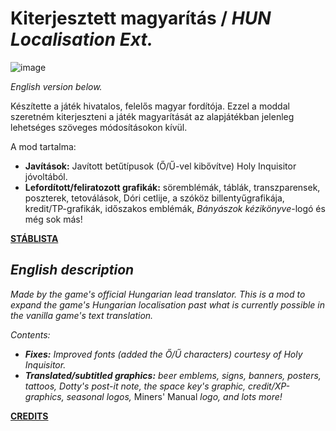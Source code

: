 # Kiterjesztett magyarítás / *HUN Localisation Ext.*
![image](https://github.com/user-attachments/assets/4f91efdc-54f4-4583-85f8-8aaaea1e8fdd)


*English version below.*

Készítette a játék hivatalos, felelős magyar fordítója. Ezzel a moddal szeretném kiterjeszteni a játék magyarítását az alapjátékban jelenleg lehetséges szöveges módosításokon kívül.

A mod tartalma:
- **Javítások:** Javított betűtípusok (Ő/Ű-vel kibővítve) Holy Inquisitor jóvoltából.
- **Lefordított/feliratozott grafikák:** söremblémák, táblák, transzparensek, poszterek, tetoválások, Dóri cetlije, a szóköz billentyűgrafikája, kredit/TP-grafikák, időszakos emblémák, *Bányászok kézikönyve*-logó és még sok más!

**[STÁBLISTA](/CREDITS.md)**

## *English description*
*Made by the game's official Hungarian lead translator. This is a mod to expand the game's Hungarian localisation past what is currently possible in the vanilla game's text translation.*

*Contents:*
- ***Fixes:** Improved fonts (added the Ő/Ű characters) courtesy of Holy Inquisitor.*
- ***Translated/subtitled graphics:** beer emblems, signs, banners, posters, tattoos, Dotty's post-it note, the space key's graphic, credit/XP-graphics, seasonal logos,* Miners' Manual *logo, and lots more!*

**[CREDITS](/CREDITS.md)**
